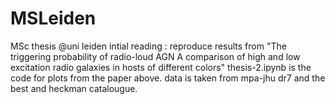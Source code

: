 # MSLeiden
MSc thesis @uni leiden
intial reading : reproduce results from "The triggering probability of radio-loud AGN
A comparison of high and low excitation radio galaxies in hosts of different
colors"
thesis-2.ipynb is the code for plots from the paper above. 
data is taken from mpa-jhu dr7 and the best and heckman catalougue.


